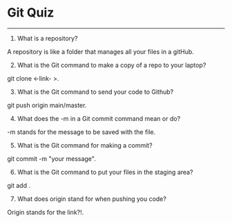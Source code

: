 # Git Quiz



---

1. What is a repository?

<!-- Write your answer under here -->
A repository is like a folder that manages all your files in a gitHub.

2. What is the Git command to make a copy of a repo to your laptop?

<!-- Write your answer under here -->
git clone <-link- >.

3. What is the Git command to send your code to Github?

<!-- Write your answer under here -->
git push origin main/master.

4. What does the -m in a Git commit command mean or do?

<!-- Write your answer here -->
-m stands for the message to be saved with the file.

5. What is the Git command for making a commit?

<!-- Write your answer here -->
git commit -m "your message".

6. What is the Git command to put your files in the staging area?

<!-- Write your answer here -->
git add .

7. What does origin stand for when pushing you code?

<!-- Write your answer here -->
Origin stands for the link?!.
